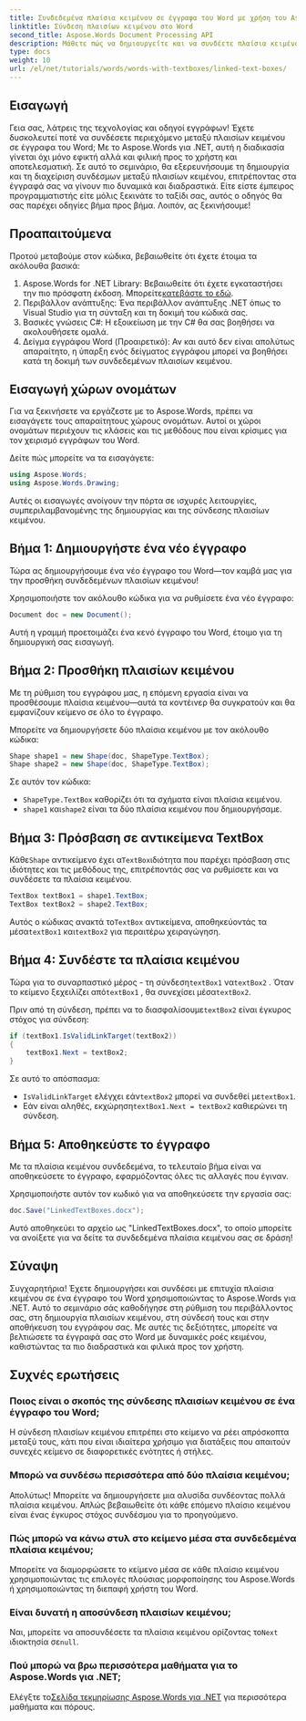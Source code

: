 ```yaml
---
title: Συνδεδεμένα πλαίσια κειμένου σε έγγραφα του Word με χρήση του Aspose.Words για .NET
linktitle: Σύνδεση πλαισίων κειμένου στο Word
second_title: Aspose.Words Document Processing API
description: Μάθετε πώς να δημιουργείτε και να συνδέετε πλαίσια κειμένου απρόσκοπτα σε έγγραφα του Word με το Aspose.Words για .NET. Ακολουθήστε τον λεπτομερή οδηγό μας για αβίαστη ροή περιεχομένου και επαγγελματικά αποτελέσματα.
type: docs
weight: 10
url: /el/net/tutorials/words/words-with-textboxes/linked-text-boxes/
---
```

## Εισαγωγή

Γεια σας, λάτρεις της τεχνολογίας και οδηγοί εγγράφων! Έχετε δυσκολευτεί ποτέ να συνδέσετε περιεχόμενο μεταξύ πλαισίων κειμένου σε έγγραφα του Word; Με το Aspose.Words για .NET, αυτή η διαδικασία γίνεται όχι μόνο εφικτή αλλά και φιλική προς το χρήστη και αποτελεσματική. Σε αυτό το σεμινάριο, θα εξερευνήσουμε τη δημιουργία και τη διαχείριση συνδέσμων μεταξύ πλαισίων κειμένου, επιτρέποντας στα έγγραφά σας να γίνουν πιο δυναμικά και διαδραστικά. Είτε είστε έμπειρος προγραμματιστής είτε μόλις ξεκινάτε το ταξίδι σας, αυτός ο οδηγός θα σας παρέχει οδηγίες βήμα προς βήμα. Λοιπόν, ας ξεκινήσουμε!

## Προαπαιτούμενα

Προτού μεταβούμε στον κώδικα, βεβαιωθείτε ότι έχετε έτοιμα τα ακόλουθα βασικά:

1.  Aspose.Words for .NET Library: Βεβαιωθείτε ότι έχετε εγκαταστήσει την πιο πρόσφατη έκδοση. Μπορείτε[κατεβάστε το εδώ](https://releases.aspose.com/words/net/).
2. Περιβάλλον ανάπτυξης: Ένα περιβάλλον ανάπτυξης .NET όπως το Visual Studio για τη σύνταξη και τη δοκιμή του κώδικά σας.
3. Βασικές γνώσεις C#: Η εξοικείωση με την C# θα σας βοηθήσει να ακολουθήσετε ομαλά.
4. Δείγμα εγγράφου Word (Προαιρετικό): Αν και αυτό δεν είναι απολύτως απαραίτητο, η ύπαρξη ενός δείγματος εγγράφου μπορεί να βοηθήσει κατά τη δοκιμή των συνδεδεμένων πλαισίων κειμένου.

## Εισαγωγή χώρων ονομάτων

Για να ξεκινήσετε να εργάζεστε με το Aspose.Words, πρέπει να εισαγάγετε τους απαραίτητους χώρους ονομάτων. Αυτοί οι χώροι ονομάτων περιέχουν τις κλάσεις και τις μεθόδους που είναι κρίσιμες για τον χειρισμό εγγράφων του Word.

Δείτε πώς μπορείτε να τα εισαγάγετε:

```csharp
using Aspose.Words;
using Aspose.Words.Drawing;
```

Αυτές οι εισαγωγές ανοίγουν την πόρτα σε ισχυρές λειτουργίες, συμπεριλαμβανομένης της δημιουργίας και της σύνδεσης πλαισίων κειμένου.

## Βήμα 1: Δημιουργήστε ένα νέο έγγραφο

Τώρα ας δημιουργήσουμε ένα νέο έγγραφο του Word—τον καμβά μας για την προσθήκη συνδεδεμένων πλαισίων κειμένου!

Χρησιμοποιήστε τον ακόλουθο κώδικα για να ρυθμίσετε ένα νέο έγγραφο:

```csharp
Document doc = new Document();
```

Αυτή η γραμμή προετοιμάζει ένα κενό έγγραφο του Word, έτοιμο για τη δημιουργική σας εισαγωγή.

## Βήμα 2: Προσθήκη πλαισίων κειμένου

Με τη ρύθμιση του εγγράφου μας, η επόμενη εργασία είναι να προσθέσουμε πλαίσια κειμένου—αυτά τα κοντέινερ θα συγκρατούν και θα εμφανίζουν κείμενο σε όλο το έγγραφο.

Μπορείτε να δημιουργήσετε δύο πλαίσια κειμένου με τον ακόλουθο κώδικα:

```csharp
Shape shape1 = new Shape(doc, ShapeType.TextBox);
Shape shape2 = new Shape(doc, ShapeType.TextBox);
```

Σε αυτόν τον κώδικα:
- `ShapeType.TextBox` καθορίζει ότι τα σχήματα είναι πλαίσια κειμένου.
- `shape1` και`shape2` είναι τα δύο πλαίσια κειμένου που δημιουργήσαμε.

## Βήμα 3: Πρόσβαση σε αντικείμενα TextBox

 Κάθε`Shape` αντικείμενο έχει α`TextBox`ιδιότητα που παρέχει πρόσβαση στις ιδιότητες και τις μεθόδους της, επιτρέποντάς σας να ρυθμίσετε και να συνδέσετε τα πλαίσια κειμένου.

```csharp
TextBox textBox1 = shape1.TextBox;
TextBox textBox2 = shape2.TextBox;
```

 Αυτός ο κώδικας ανακτά το`TextBox` αντικείμενα, αποθηκεύοντάς τα μέσα`textBox1` και`textBox2` για περαιτέρω χειραγώγηση.

## Βήμα 4: Συνδέστε τα πλαίσια κειμένου

 Τώρα για το συναρπαστικό μέρος - τη σύνδεση`textBox1` να`textBox2` . Όταν το κείμενο ξεχειλίζει από`textBox1` , θα συνεχίσει μέσα`textBox2`.

 Πριν από τη σύνδεση, πρέπει να το διασφαλίσουμε`textBox2` είναι έγκυρος στόχος για σύνδεση:

```csharp
if (textBox1.IsValidLinkTarget(textBox2))
{
    textBox1.Next = textBox2;
}
```

Σε αυτό το απόσπασμα:
- `IsValidLinkTarget` ελέγχει εάν`textBox2` μπορεί να συνδεθεί με`textBox1`.
-  Εάν είναι αληθές, εκχώρηση`textBox1.Next = textBox2` καθιερώνει τη σύνδεση.

## Βήμα 5: Αποθηκεύστε το έγγραφο

Με τα πλαίσια κειμένου συνδεδεμένα, το τελευταίο βήμα είναι να αποθηκεύσετε το έγγραφο, εφαρμόζοντας όλες τις αλλαγές που έγιναν.

Χρησιμοποιήστε αυτόν τον κωδικό για να αποθηκεύσετε την εργασία σας:

```csharp
doc.Save("LinkedTextBoxes.docx");
```

Αυτό αποθηκεύει το αρχείο ως "LinkedTextBoxes.docx", το οποίο μπορείτε να ανοίξετε για να δείτε τα συνδεδεμένα πλαίσια κειμένου σας σε δράση!

## Σύναψη

Συγχαρητήρια! Έχετε δημιουργήσει και συνδέσει με επιτυχία πλαίσια κειμένου σε ένα έγγραφο του Word χρησιμοποιώντας το Aspose.Words για .NET. Αυτό το σεμινάριο σάς καθοδήγησε στη ρύθμιση του περιβάλλοντος σας, στη δημιουργία πλαισίων κειμένου, στη σύνδεσή τους και στην αποθήκευση του εγγράφου σας. Με αυτές τις δεξιότητες, μπορείτε να βελτιώσετε τα έγγραφά σας στο Word με δυναμικές ροές κειμένου, καθιστώντας τα πιο διαδραστικά και φιλικά προς τον χρήστη.

## Συχνές ερωτήσεις

### Ποιος είναι ο σκοπός της σύνδεσης πλαισίων κειμένου σε ένα έγγραφο του Word;  
Η σύνδεση πλαισίων κειμένου επιτρέπει στο κείμενο να ρέει απρόσκοπτα μεταξύ τους, κάτι που είναι ιδιαίτερα χρήσιμο για διατάξεις που απαιτούν συνεχές κείμενο σε διαφορετικές ενότητες ή στήλες.

### Μπορώ να συνδέσω περισσότερα από δύο πλαίσια κειμένου;  
Απολύτως! Μπορείτε να δημιουργήσετε μια αλυσίδα συνδέοντας πολλά πλαίσια κειμένου. Απλώς βεβαιωθείτε ότι κάθε επόμενο πλαίσιο κειμένου είναι ένας έγκυρος στόχος συνδέσμου για το προηγούμενο.

### Πώς μπορώ να κάνω στυλ στο κείμενο μέσα στα συνδεδεμένα πλαίσια κειμένου;  
Μπορείτε να διαμορφώσετε το κείμενο μέσα σε κάθε πλαίσιο κειμένου χρησιμοποιώντας τις επιλογές πλούσιας μορφοποίησης του Aspose.Words ή χρησιμοποιώντας τη διεπαφή χρήστη του Word.

### Είναι δυνατή η αποσύνδεση πλαισίων κειμένου;  
 Ναι, μπορείτε να αποσυνδέσετε τα πλαίσια κειμένου ορίζοντας το`Next` ιδιοκτησία σε`null`.

### Πού μπορώ να βρω περισσότερα μαθήματα για το Aspose.Words για .NET;  
 Ελέγξτε το[Σελίδα τεκμηρίωσης Aspose.Words για .NET](https://reference.aspose.com/words/net/) για περισσότερα μαθήματα και πόρους.